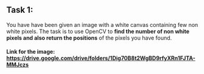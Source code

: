 ## Task 1:

You have have been given an image with a white canvas containing few non white pixels. The task is to use OpenCV to **find the number of non white pixels and also return the positions** of the pixels you have found.


#### Link for the image: https://drive.google.com/drive/folders/1Dig70B8t2WgBD9rfyXRn1FJTA-MMJczs
